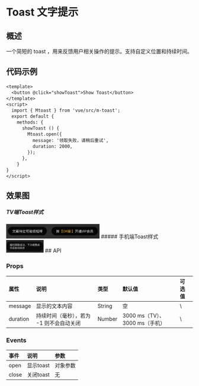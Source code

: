 # Toast 文字提示
## 概述

一个简短的 toast ，用来反馈用户相关操作的提示。支持自定义位置和持续时间。

## 代码示例
```
<template>
  <button @click="showToast">Show Toast</button>
</template>
<script>
  import { Mtoast } from 'vue/src/m-toast';
  export default {
    methods: {
      showToast () {
        Mtoast.open({
          message: '领取失败，请稍后重试',
          duration: 2000,
        });
      },
    }
}
</script>
```


## 效果图
##### TV端Toast样式
<img src="../assets/img/tv-toast.png" width="50%"/>
##### 手机端Toast样式
<img src="../assets/img/m-toast.png" width="20%"/>
## API

### Props

| 属性     | 说明                                     | 类型   | 默认值                         | 可选值 |
| :------- | :--------------------------------------- | :----- | :----------------------------- | :----- |
| message  | 显示的文本内容                           | String | 空                             | \      |
| duration | 持续时间（毫秒），若为 -1 则不会自动关闭 | Number | 3000 ms（TV）、3000 ms（手机） | \      |

### Events
| 事件  | 说明      | 参数 |
| :---- | :-------- | :------- |
| open  | 显示toast | 对象参数 |
| close | 关闭toast | 无       |

